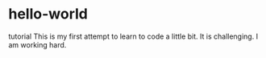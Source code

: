 # hello-world
tutorial
This is my first attempt to learn to code a little bit.  It is challenging.  I am working hard.
